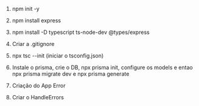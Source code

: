 1. npm init -y
2. npm install express
3. npm install -D typescript ts-node-dev @types/express
4. Criar a .gitignore
5. npx tsc --init (iniciar o tsconfig.json)
6. Instale o prisma, crie o DB, npx prisma init, configure os models e entao npx prisma migrate dev e npx prisma generate

7. Criação do App Error
8. Criar o HandleErrors